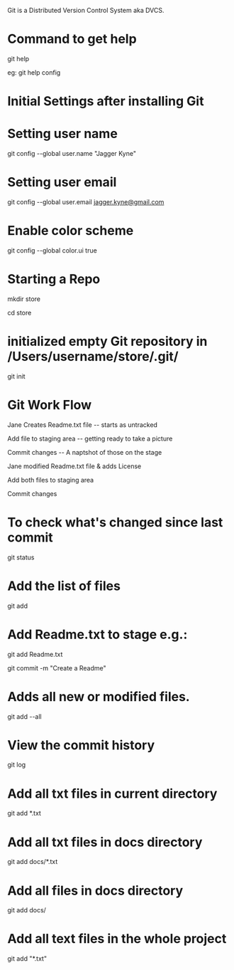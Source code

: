 Git is a Distributed Version Control System aka DVCS.

# Command to get help
git help

eg: git help config

# Initial Settings after installing Git

# Setting user name
git config --global user.name "Jagger Kyne"

# Setting user email
git config --global user.email jagger.kyne@gmail.com

# Enable color scheme
git config --global color.ui true


# Starting a Repo

mkdir store

cd store

# initialized empty Git repository in /Users/username/store/.git/

git init

# Git Work Flow

Jane Creates Readme.txt file -- starts as untracked

Add file to staging area -- getting ready to take a picture

Commit changes -- A naptshot of those on the stage

Jane modified Readme.txt file & adds License

Add both files to staging area

Commit changes

# To check what's changed since last commit

git status

# Add the list of files
git add <list of files>

# Add Readme.txt to stage e.g.:
git add Readme.txt

git commit -m "Create a Readme"

# Adds all new or modified files.
git add --all

# View the commit history
git log

# Add all txt files in current directory
git add *.txt 

# Add all txt files in docs directory
git add docs/*.txt

# Add all files in docs directory
git add docs/


# Add all text files in the whole project
git add "*.txt"


